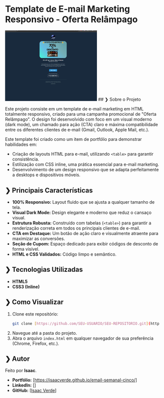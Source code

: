 # Template de E-mail Marketing Responsivo - Oferta Relâmpago

<img src="capa.png" width="300">
## ❯ Sobre o Projeto

Este projeto consiste em um template de e-mail marketing em HTML totalmente responsivo, criado para uma campanha promocional de "Oferta Relâmpago". O design foi desenvolvido com foco em um visual moderno (dark mode), um chamado para ação (CTA) claro e máxima compatibilidade entre os diferentes clientes de e-mail (Gmail, Outlook, Apple Mail, etc.).

Este template foi criado como um item de portfólio para demonstrar habilidades em:
-   Criação de layouts HTML para e-mail, utilizando `<table>` para garantir consistência.
-   Estilização com CSS inline, uma prática essencial para e-mail marketing.
-   Desenvolvimento de um design responsivo que se adapta perfeitamente a desktops e dispositivos móveis.

## ❯ Principais Características

-   **100% Responsivo:** Layout fluido que se ajusta a qualquer tamanho de tela.
-   **Visual Dark Mode:** Design elegante e moderno que reduz o cansaço visual.
-   **Estrutura Robusta:** Construído com tabelas (`<table>`) para garantir a renderização correta em todos os principais clientes de e-mail.
-   **CTA em Destaque:** Um botão de ação claro e visualmente atraente para maximizar as conversões.
-   **Seção de Cupom:** Espaço dedicado para exibir códigos de desconto de forma visível.
-   **HTML e CSS Validados:** Código limpo e semântico.

## ❯ Tecnologias Utilizadas

-   **HTML5**
-   **CSS3 (Inline)**

## ❯ Como Visualizar

1.  Clone este repositório:
    ```sh
    git clone [https://github.com/SEU-USUARIO/SEU-REPOSITORIO.git](https://github.com/SEU-USUARIO/SEU-REPOSITORIO.git)
    ```
2.  Navegue até a pasta do projeto.
3.  Abra o arquivo `index.html` em qualquer navegador de sua preferência (Chrome, Firefox, etc.).

## ❯ Autor

Feito por **Isaac**.

-   **Portfólio:** [https://isaacverde.github.io/email-semanal-cinco/]
-   **LinkedIn:** [[](https://www.linkedin.com/in/isaac-santos-b50347302/)]
-   **GitHub:** [[Isaac Verde](https://github.com/IsaacVerde)]



